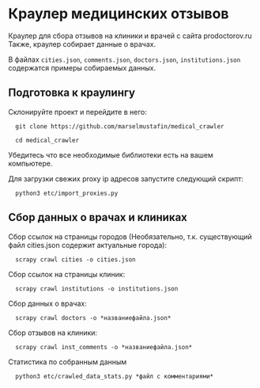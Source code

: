 # Краулер медицинских отзывов

Краулер для сбора отзывов на клиники и врачей с сайта prodoctorov.ru
Также, краулер собирает данные о врачах.

В файлах `cities.json`, `comments.json`, `doctors.json`, `institutions.json` содержатся примеры собираемых данных.

## Подготовка к краулингу

Склонируйте проект и перейдите в него:
```
  git clone https://github.com/marselmustafin/medical_crawler

  cd medical_crawler
```

Убедитесь что все необходимые библиотеки есть на вашем компьютере.

Для загрузки свежих proxy ip адресов запустите следующий скрипт:
```
  python3 etc/import_proxies.py
```

## Сбор данных о врачах и клиниках

Сбор ссылок на страницы городов (Необязательно, т.к. существующий файл cities.json содержит актуальные города):
```
  scrapy crawl cities -o cities.json
```

Сбор ссылок на страницы клиник:
```
  scrapy crawl institutions -o institutions.json
```

Сбор данных о врачах:
```
  scrapy crawl doctors -o *названиефайла.json*
```

Сбор отзывов на клиники:
```
  scrapy crawl inst_comments -o *названиефайла.json*
```

Статистика по собранным данным
```
  python3 etc/crawled_data_stats.py *файл с комментариями*
```
